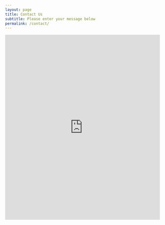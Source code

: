 ```yaml
---
layout: page
title: Contact Us
subtitle: Please enter your message below
permalink: /contact/
---
```


<iframe frameborder="0" style="height:600px;width:100%;border:none;" src='https://forms.zohopublic.com/evan45/form/WolvenPressContactForm/formperma/44a8uc0RMZRvu_HSb1brJEgCnme-0sS0OrziVzXjk7s'></iframe>